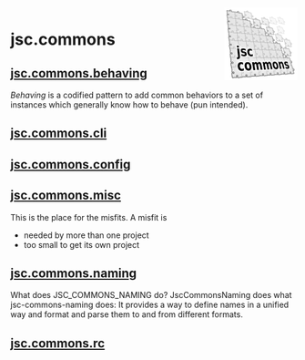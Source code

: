 <img align="right" src="img/logo/jsc.commons.logo_128.png"/>

# jsc.commons

## [jsc.commons.behaving](src/jsc.commons/jsc.commons.behaving/)
*Behaving* is a codified pattern to add common behaviors
to a set of instances which generally know how to behave
(pun intended).

## [jsc.commons.cli](src/jsc.commons/jsc.commons.cli/)

## [jsc.commons.config](src/jsc.commons/jsc.commons.config/)

## [jsc.commons.misc](src/jsc.commons/jsc.commons.misc/)
This is the place for the misfits.
A misfit is
 - needed by more than one project
 - too small to get its own project
 
## [jsc.commons.naming](src/jsc.commons/jsc.commons.naming/)
What does JSC_COMMONS_NAMING do? JscCommonsNaming
does what jsc-commons-naming does: It provides a way
to define names in a unified way and format and parse
them to and from different formats.

## [jsc.commons.rc](src/jsc.commons/jsc.commons.rc/)

